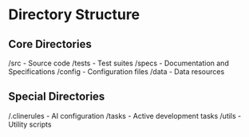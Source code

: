 # Directory Structure

## Core Directories
/src        - Source code
/tests      - Test suites
/specs      - Documentation and Specifications
/config     - Configuration files
/data       - Data resources

## Special Directories
/.clinerules - AI configuration
/tasks      - Active development tasks
/utils      - Utility scripts
